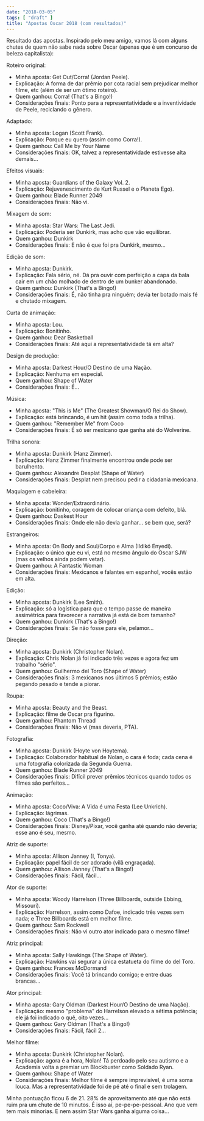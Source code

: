 ```yaml
---
date: "2018-03-05"
tags: [ "draft" ]
title: "Apostas Oscar 2018 (com resultados)"
---
```

Resultado das apostas. Inspirado pelo meu amigo, vamos lá com alguns chutes de quem não sabe nada sobre Oscar (apenas que é um concurso de beleza capitalista):

Roteiro original:

 - Minha aposta: Get Out/Corra! (Jordan Peele).
 - Explicação: A forma de dar prêmio por cota racial sem prejudicar melhor filme, etc (além de ser um ótimo roteiro).
 - Quem ganhou: Corra! (That's a Bingo!)
 - Considerações finais: Ponto para a representatividade e a inventividade de Peele, reciclando o gênero.

Adaptado:

 - Minha aposta: Logan (Scott Frank).
 - Explicação: Porque eu quero (assim como Corra!).
 - Quem ganhou: Call Me by Your Name
 - Considerações finais: OK, talvez a representatividade estivesse alta demais...

Efeitos visuais:

 - Minha aposta: Guardians of the Galaxy Vol. 2.
 - Explicação: Rejuvenescimento de Kurt Russel e o Planeta Ego).
 - Quem ganhou: Blade Runner 2049
 - Considerações finais: Não vi.

Mixagem de som:

 - Minha aposta: Star Wars: The Last Jedi.
 - Explicação: Poderia ser Dunkirk, mas acho que vão equilibrar.
 - Quem ganhou: Dunkirk
 - Considerações finais: E não é que foi pra Dunkirk, mesmo...

Edição de som:

 - Minha aposta: Dunkirk.
 - Explicação: Fala sério, né. Dá pra ouvir com perfeição a capa da bala cair em um chão molhado de dentro de um bunker abandonado.
 - Quem ganhou: Dunkirk (That's a Bingo!)
 - Considerações finais: É, não tinha pra ninguém; devia ter botado mais fé e chutado mixagem.

Curta de animação:

 - Minha aposta: Lou.
 - Explicação: Bonitinho.
 - Quem ganhou: Dear Basketball
 - Considerações finais: Até aqui a representatividade tá em alta?

Design de produção:

 - Minha aposta: Darkest Hour/O Destino de uma Nação.
 - Explicação: Nenhuma em especial.
 - Quem ganhou: Shape of Water
 - Considerações finais: É...

Música:

 - Minha aposta: "This is Me" (The Greatest Showman/O Rei do Show).
 - Explicação: está brincando, é um hit (assim como toda a trilha).
 - Quem ganhou: "Remember Me" from Coco
 - Considerações finais: É só ser mexicano que ganha até do Wolverine.

Trilha sonora:

 - Minha aposta: Dunkirk (Hanz Zimmer).
 - Explicação: Hanz Zimmer finalmente encontrou onde pode ser barulhento.
 - Quem ganhou: Alexandre Desplat (Shape of Water)
 - Considerações finais: Desplat nem precisou pedir a cidadania mexicana.

Maquiagem e cabeleira:

 - Minha aposta: Wonder/Extraordinário.
 - Explicação: bonitinho, coragem de colocar criança com defeito, blá.
 - Quem ganhou: Daskest Hour
 - Considerações finais: Onde ele não devia ganhar... se bem que, será?

Estrangeiros:

 - Minha aposta: On Body and Soul/Corpo e Alma (Ildikó Enyedi).
 - Explicação: o único que eu vi, está no mesmo ângulo do Oscar SJW (mas os velhos ainda podem vetar).
 - Quem ganhou: A Fantastic Woman
 - Considerações finais: Mexicanos e falantes em espanhol, vocês estão em alta.

Edição:

 - Minha aposta: Dunkirk (Lee Smith).
 - Explicação: só a logística para que o tempo passe de maneira assimétrica para favorecer a narrativa já está de bom tamanho?
 - Quem ganhou: Dunkirk (That's a Bingo!)
 - Considerações finais: Se não fosse para ele, pelamor...

Direção:

 - Minha aposta: Dunkirk (Christopher Nolan).
 - Explicação: Chris Nolan já foi indicado três vezes e agora fez um trabalho "sério".
 - Quem ganhou: Guilhermo del Toro (Shape of Water)
 - Considerações finais: 3 mexicanos nos últimos 5 prêmios; estão pegando pesado e tende a piorar.

Roupa:

 - Minha aposta: Beauty and the Beast.
 - Explicação: filme de Oscar pra figurino.
 - Quem ganhou: Phantom Thread
 - Considerações finais: Não vi (mas deveria, PTA).

Fotografia:

 - Minha aposta: Dunkirk (Hoyte von Hoytema).
 - Explicação: Colaborador habitual de Nolan, o cara é foda; cada cena é uma fotografia colorizada da Segunda Guerra.
 - Quem ganhou: Blade Runner 2049
 - Considerações finais: Difícil prever prêmios técnicos quando todos os filmes são perfeitos...

Animação:

 - Minha aposta: Coco/Viva: A Vida é uma Festa (Lee Unkrich).
 - Explicação: lágrimas.
 - Quem ganhou: Coco (That's a Bingo!)
 - Considerações finais: Disney/Pixar, você ganha até quando não deveria; esse ano é seu, mesmo.

Atriz de suporte:

 - Minha aposta: Allison Janney (I, Tonya).
 - Explicação: papel fácil de ser adorado (vilã engraçada).
 - Quem ganhou: Allison Janney (That's a Bingo!)
 - Considerações finais: Fácil, fácil...

Ator de suporte:

 - Minha aposta: Woody Harrelson (Three Billboards, outside Ebbing, Missouri).
 - Explicação: Harrelson, assim como Dafoe, indicado três vezes sem nada; e Three Billboards está em melhor filme.
 - Quem ganhou: Sam Rockwell
 - Considerações finais: Não vi outro ator indicado para o mesmo filme!

Atriz principal:

 - Minha aposta: Sally Hawkings (The Shape of Water).
 - Explicação: Hawkins vai segurar a única estatueta do filme do del Toro.
 - Quem ganhou: Frances McDormand
 - Considerações finais: Você tá brincando comigo; e entre duas brancas...

Ator principal:

 - Minha aposta: Gary Oldman (Darkest Hour/O Destino de uma Nação).
 - Explicação: mesmo "problema" do Harrelson elevado a sétima potência; ele já foi indicado o quê, oito vezes...
 - Quem ganhou: Gary Oldman (That's a Bingo!)
 - Considerações finais: Fácil, fácil 2...

Melhor filme:

 - Minha aposta: Dunkirk (Christopher Nolan).
 - Explicação: agora é a hora, Nolan! Tá perdoado pelo seu autismo e a Academia volta a premiar um Blockbuster como Soldado Ryan.
 - Quem ganhou: Shape of Water
 - Considerações finais: Melhor filme é sempre imprevisível, é uma soma louca. Mas a representatividade foi de pé até o final e sem trolagem.

Minha pontuação ficou 6 de 21. 28% de aproveitamento até que não está ruim pra um chute de 10 minutos. É isso aí, pe-pe-pe-pessoal. Ano que vem tem mais minorias. E nem assim Star Wars ganha alguma coisa...

